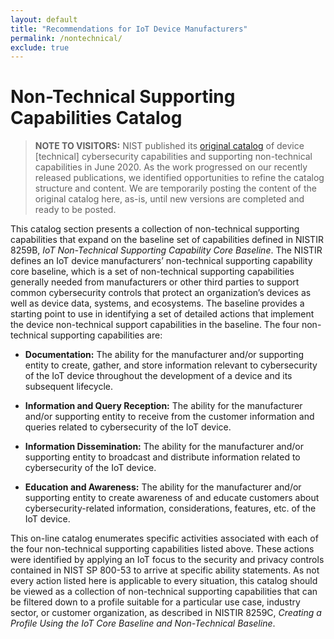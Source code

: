 ```yaml
---
layout: default
title: "Recommendations for IoT Device Manufacturers"
permalink: /nontechnical/
exclude: true
---
```


# Non-Technical Supporting Capabilities Catalog

> **NOTE TO VISITORS:**  NIST published its [original catalog](https://pages.nist.gov/FederalProfile-8259A/) of device [technical] cybersecurity capabilities and supporting non-technical capabilities in June 2020. As the work progressed on our recently released publications, we identified opportunities to refine the catalog structure and content. We are temporarily posting the content of the original catalog here, as-is, until new versions are completed and ready to be posted.  

This catalog section presents a collection of non-technical supporting capabilities that expand on the baseline set of capabilities defined in NISTIR 8259B, _IoT Non-Technical Supporting Capability Core Baseline_.  The NISTIR defines an IoT device manufacturers’ non-technical supporting capability core baseline, which is a set of non-technical supporting capabilities generally needed from manufacturers or other third parties to support common cybersecurity controls that protect an organization’s devices as well as device data, systems, and ecosystems. The baseline provides a starting point to use in identifying a set of detailed actions that implement the device non-technical support capabilities in the baseline. The four non-technical supporting capabilities are:

* **Documentation:** The ability for the manufacturer and/or supporting entity to create, gather, and store information relevant to cybersecurity of the IoT device throughout the development of a device and its subsequent lifecycle.  

* **Information and Query Reception:** The ability for the manufacturer and/or supporting entity to receive from the customer information and queries related to cybersecurity of the IoT device.

* **Information Dissemination:** The ability for the manufacturer and/or supporting entity to broadcast and distribute information related to cybersecurity of the IoT device. 

* **Education and Awareness:** The ability for the manufacturer and/or supporting entity to create awareness of and educate customers about cybersecurity-related information, considerations, features, etc. of the IoT device. 

This on-line catalog enumerates specific activities associated with each of the four non-technical supporting capabilities listed above. These actions were identified by applying an IoT focus to the security and privacy controls contained in NIST SP 800-53 to arrive at specific ability statements. As not every action listed here is applicable to every situation, this catalog should be viewed as a collection of non-technical supporting capabilities that can be filtered down to a profile suitable for a particular use case, industry sector, or customer organization, as described in NISTIR 8259C, _Creating a Profile Using the IoT Core Baseline and Non-Technical Baseline_.
